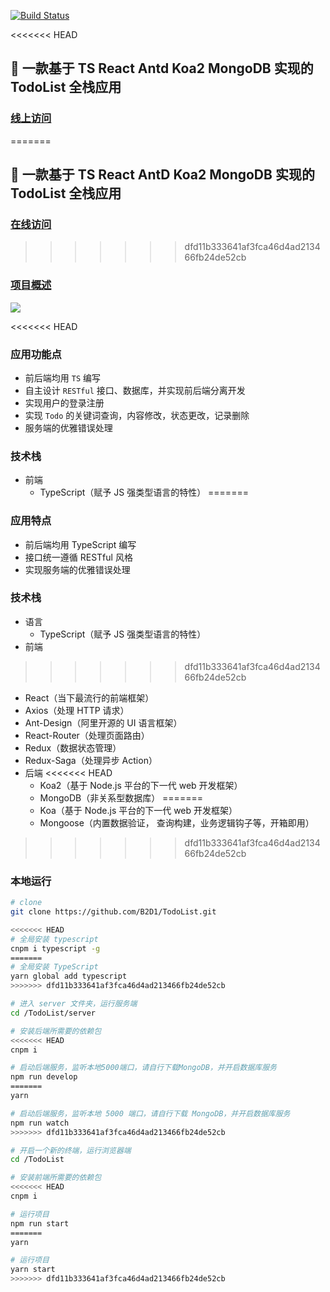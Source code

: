 [![Build Status](https://travis-ci.org/B2D1/TodoList.svg?branch=master)](https://travis-ci.org/B2D1/TodoList)

<<<<<<< HEAD
## 🚩 一款基于 TS React Antd Koa2 MongoDB 实现的 TodoList 全栈应用
### [线上访问](https://baobangdong.cn:4000/)
=======
## 🚩 一款基于 TS React AntD Koa2 MongoDB 实现的 TodoList 全栈应用

### [在线访问](https://baobangdong.cn:4000/)

>>>>>>> dfd11b333641af3fca46d4ad213466fb24de52cb
### [项目概述](https://www.baobangdong.cn/todolist-full-stack-application/)

![](https://user-gold-cdn.xitu.io/2019/2/19/169053e1533bad8a?imageslim)

<<<<<<< HEAD
### 应用功能点

- 前后端均用 `TS` 编写
- 自主设计 `RESTful` 接口、数据库，并实现前后端分离开发
- 实现用户的登录注册
- 实现 `Todo` 的关键词查询，内容修改，状态更改，记录删除
- 服务端的优雅错误处理

### 技术栈

- 前端
  - TypeScript（赋予 JS 强类型语言的特性）
=======
### 应用特点

- 前后端均用 TypeScript 编写
- 接口统一遵循 RESTful 风格
- 实现服务端的优雅错误处理

### 技术栈

- 语言
  - TypeScript（赋予 JS 强类型语言的特性）
- 前端
>>>>>>> dfd11b333641af3fca46d4ad213466fb24de52cb
  - React（当下最流行的前端框架）
  - Axios（处理 HTTP 请求）
  - Ant-Design（阿里开源的 UI 语言框架）
  - React-Router（处理页面路由）
  - Redux（数据状态管理）
  - Redux-Saga（处理异步 Action）
- 后端
<<<<<<< HEAD
  - Koa2（基于 Node.js 平台的下一代 web 开发框架）
  - MongoDB（非关系型数据库）
=======
  - Koa（基于 Node.js 平台的下一代 web 开发框架）
  - Mongoose（内置数据验证， 查询构建，业务逻辑钩子等，开箱即用）
>>>>>>> dfd11b333641af3fca46d4ad213466fb24de52cb

### 本地运行

```bash
# clone
git clone https://github.com/B2D1/TodoList.git

<<<<<<< HEAD
# 全局安装 typescript
cnpm i typescript -g
=======
# 全局安装 TypeScript
yarn global add typescript
>>>>>>> dfd11b333641af3fca46d4ad213466fb24de52cb
```

```bash
# 进入 server 文件夹，运行服务端
cd /TodoList/server

# 安装后端所需要的依赖包
<<<<<<< HEAD
cnpm i

# 启动后端服务，监听本地5000端口，请自行下载MongoDB，并开启数据库服务
npm run develop
=======
yarn

# 启动后端服务，监听本地 5000 端口，请自行下载 MongoDB，并开启数据库服务
npm run watch
>>>>>>> dfd11b333641af3fca46d4ad213466fb24de52cb
```

```bash
# 开启一个新的终端，运行浏览器端
cd /TodoList

# 安装前端所需要的依赖包
<<<<<<< HEAD
cnpm i

# 运行项目
npm run start
=======
yarn

# 运行项目
yarn start
>>>>>>> dfd11b333641af3fca46d4ad213466fb24de52cb
```
